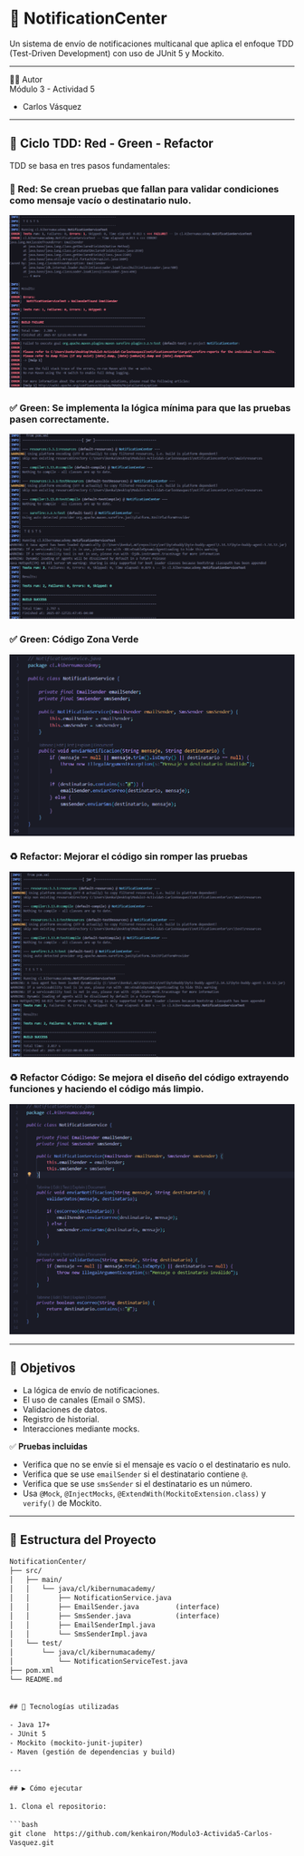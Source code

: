 # 📨 NotificationCenter
Un sistema de envío de notificaciones multicanal que aplica el enfoque TDD (Test-Driven Development) con uso de JUnit 5 y Mockito.

---

👨‍💻 Autor  
Módulo 3 - Actividad 5  
- Carlos Vásquez

---

## 🔁 Ciclo TDD: Red - Green - Refactor

TDD se basa en tres pasos fundamentales:

### 🔴 Red: Se crean pruebas que fallan para validar condiciones como mensaje vacío o destinatario nulo.
![Fase Red](./assets/red.png)

### ✅ Green: Se implementa la lógica mínima para que las pruebas pasen correctamente.
![Fase Green](./assets/green.png)

### ✅ Green: Código Zona Verde
![Fase Green](./assets/CodigoGreen.png)

### ♻️ Refactor: Mejorar el código sin romper las pruebas
![Fase Refactor](./assets/refactor.png)

### ♻️ Refactor Código: Se mejora el diseño del código extrayendo funciones y haciendo el código más limpio.
![Fase Refactor](./assets/CodigoRefactor.png)

---

## 🚀 Objetivos

- La lógica de envío de notificaciones.
- El uso de canales (Email o SMS).
- Validaciones de datos.
- Registro de historial.
- Interacciones mediante mocks.

✅ **Pruebas incluidas**  
- Verifica que no se envíe si el mensaje es vacío o el destinatario es nulo.  
- Verifica que se use `emailSender` si el destinatario contiene `@`.  
- Verifica que se use `smsSender` si el destinatario es un número.  
- Usa `@Mock`, `@InjectMocks`, `@ExtendWith(MockitoExtension.class)` y `verify()` de Mockito.

---

## 📁 Estructura del Proyecto

```text
NotificationCenter/
├── src/
│   ├── main/
│   │   └── java/cl/kibernumacademy/
│   │       ├── NotificationService.java
│   │       ├── EmailSender.java         (interface)
│   │       ├── SmsSender.java           (interface)
│   │       ├── EmailSenderImpl.java
│   │       └── SmsSenderImpl.java
│   └── test/
│       └── java/cl/kibernumacademy/
│           └── NotificationServiceTest.java
├── pom.xml
└── README.md


## 🧪 Tecnologías utilizadas

- Java 17+
- JUnit 5
- Mockito (mockito-junit-jupiter)
- Maven (gestión de dependencias y build)

---

## ▶️ Cómo ejecutar

1. Clona el repositorio:

```bash
git clone  https://github.com/kenkairon/Modulo3-Activida5-Carlos-Vasquez.git